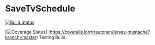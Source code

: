 # SaveTvSchedule

[![Build Status](https://travis-ci.org/pravreddy/Crawler_java.svg)](https://travis-ci.org/pravreddy/Crawler_java)

[![Coverage Status](https://coveralls.io/repos/trautonen/jersey-mustache/badge.png?branch=master)]
(https://coveralls.io/r/trautonen/jersey-mustache?branch=master)
Testing Build.
